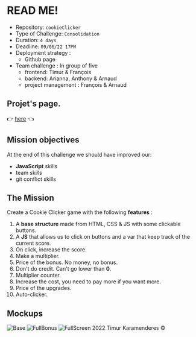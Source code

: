 # READ ME! 

- Repository: `cookieClicker`
- Type of Challenge: `Consolidation`
- Duration: `4 days`
- Deadline: `09/06/22 17PM`
- Deployment strategy :
  - Github page
- Team challenge : In group of five
  - frontend: Timur & François
  - backend: Arianna, Anthony & Arnaud
  - project management : François & Arnaud

## Projet's page.

   :point_right: [here](https://francoisvanh.github.io/cookieClicker/) :point_left:

## Mission objectives 

At the end of this challenge we should have improved our:

- **JavaScript** skills
- team skills
- git conflict skills

## The Mission

Create a Cookie Clicker game with the following **features** :

1.  A **base structure** made from HTML, CSS & JS with some clickable buttons.
2.  A **JS** that allows us to click on buttons and a var that keep track of the current score.  
3.  On click, increase the score.
4.  Make a multiplier.
5.  Price of the bonus. No money, no bonus.
6.  Don't do credit. Can't go lower than **0**.
7.  Multiplier counter.
8.  Increase the cost, you need to pay more if you want more.
9.  Price of the upgrades.
10. Auto-clicker.

## Mockups

![Base](https://user-images.githubusercontent.com/104204619/172336083-ced83fa9-cc47-411d-901b-e6d691a1d5b5.png)
![FullBonus](https://user-images.githubusercontent.com/104204619/172336104-b27bbdf5-5704-485f-8f64-7c85c7d59c75.png)
![FullScreen](https://user-images.githubusercontent.com/104204619/172336133-3f19ec4e-b4d9-4e4d-8943-ae61dff7f257.png)
2022  Timur Karamenderes :copyright:

